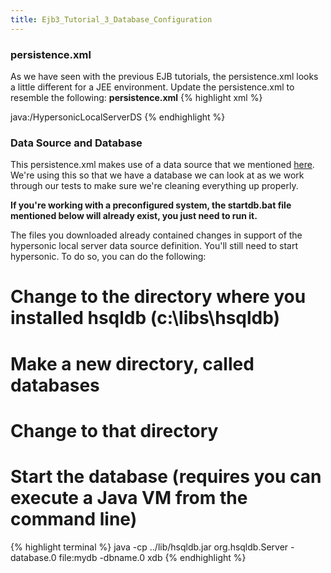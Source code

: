 ```yaml
---
title: Ejb3_Tutorial_3_Database_Configuration
---
```

### persistence.xml 
As we have seen with the previous EJB tutorials, the persistence.xml looks a little different for a JEE environment. Update the persistence.xml to resemble the following:
**persistence.xml**
{% highlight xml %}
<?xml version="1.0" encoding="UTF-8"?>
<persistence>
   <persistence-unit name="lis">
      <jta-data-source>java:/HypersonicLocalServerDS</jta-data-source>
      <properties>
         <property name="hibernate.hbm2ddl.auto" value="create-drop"/>
         <property name="hibernate.show.sql" value="true"/>
      </properties>
   </persistence-unit>
</persistence>
{% endhighlight %}

### Data Source and Database 
This persistence.xml makes use of a data source that we mentioned [here](Ejb_3_Tutorial_2_Optional_Data_Source_Configuration). We're using this so that we have a database we can look at as we work through our tests to make sure we're cleaning everything up properly.

**If you're working with a preconfigured system, the startdb.bat file mentioned below will already exist, you just need to run it.**

The files you downloaded already contained changes in support of the hypersonic local server data source definition. You'll still need to start hypersonic. To do so, you can do the following:
# Change to the directory where you installed hsqldb (c:\libs\hsqldb)
# Make a new directory, called databases
# Change to that directory
# Start the database (requires you can execute a Java VM from the command line)
{% highlight terminal %}
java -cp ../lib/hsqldb.jar org.hsqldb.Server -database.0 file:mydb -dbname.0 xdb
{% endhighlight %}
